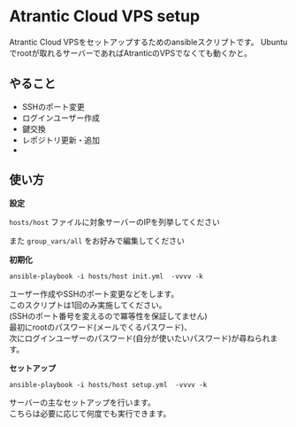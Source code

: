 # Atrantic Cloud VPS setup 
Atrantic Cloud VPSをセットアップするためのansibleスクリプトです。
Ubuntuでrootが取れるサーバーであればAtranticのVPSでなくても動くかと。

## やること
 * SSHのポート変更
 * ログインユーザー作成
 * 鍵交換
 * レポジトリ更新・追加
 * 

## 使い方

__設定__

```hosts/host``` ファイルに対象サーバーのIPを列挙してください

また ```group_vars/all``` をお好みで編集してください

__初期化__

```
ansible-playbook -i hosts/host init.yml  -vvvv -k
```
ユーザー作成やSSHのポート変更などをします。  
このスクリプトは1回のみ実施してください。  
(SSHのポート番号を変えるので冪等性を保証してません)  
最初にrootのパスワード(メールでくるパスワード)、  
次にログインユーザーのパスワード(自分が使いたいパスワード)が尋ねられます。  


__セットアップ__

```
ansible-playbook -i hosts/host setup.yml  -vvvv -k
```
サーバーの主なセットアップを行います。  
こちらは必要に応じて何度でも実行できます。  


